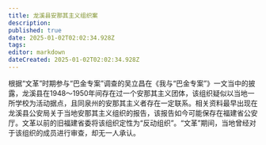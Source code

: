 ```yaml
---
title: 龙溪县安那其主义组织案
description: 
published: true
date: 2025-01-02T02:02:34.928Z
tags: 
editor: markdown
dateCreated: 2025-01-02T02:02:34.928Z
---
```


根据“文革”时期参与“巴金专案”调查的吴立昌在《我与“巴金专案”》一文当中的披露，龙溪县在1948～1950年间存在过一个安那其主义团体，该组织疑似以当地一所学校为活动据点，且同泉州的安那其主义者存在一定联系。相关资料最早出现在龙溪县公安局关于当地安那其主义组织的报告，该报告如今可能保存在福建省公安厅。文革以前的旧福建省委将该组织定性为“反动组织”。“文革”期间，当地曾经对于该组织的成员进行审查，却无一人承认。